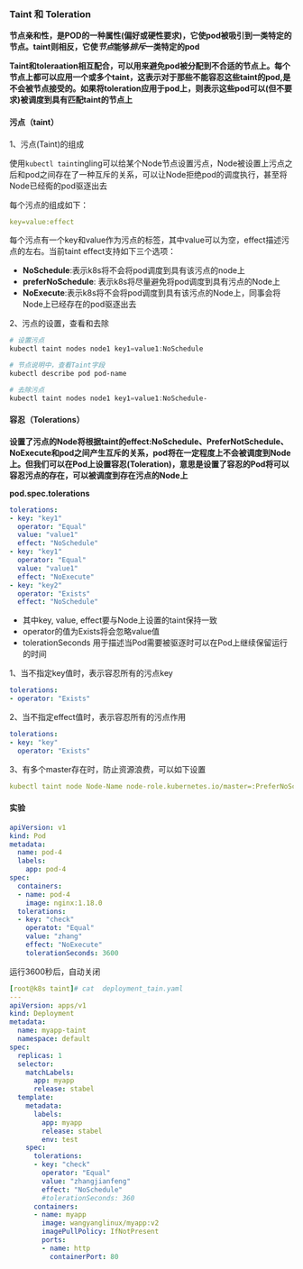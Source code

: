 ### Taint 和 Toleration

**节点亲和性，是POD的一种属性(偏好或硬性要求)，它使pod被吸引到一类特定的节点。taint则相反，它使*节点*能够*排斥*一类特定的pod**

**Taint和toleraation相互配合，可以用来避免pod被分配到不合适的节点上。每个节点上都可以应用一个或多个taint，这表示对于那些不能容忍这些taint的pod,是不会被节点接受的。如果将toleration应用于pod上，则表示这些pod可以(但不要求)被调度到具有匹配taint的节点上**



#### 污点（taint）

1、污点(Taint)的组成

使用`kubectl taint`ingling可以给某个Node节点设置污点，Node被设置上污点之后和pod之间存在了一种互斥的关系，可以让Node拒绝pod的调度执行，甚至将Node已经鵆的pod驱逐出去

每个污点的组成如下：

```yaml
key=value:effect
```

每个污点有一个key和value作为污点的标签，其中value可以为空，effect描述污点的左右。当前taint effect支持如下三个选项：

* **NoSchedule**:表示k8s将不会将pod调度到具有该污点的node上
* **preferNoSchedule**: 表示k8s将尽量避免将pod调度到具有污点的Node上
* **NoExecute**:表示k8s将不会将pod调度到具有该污点的Node上，同事会将Node上已经存在的pod驱逐出去

2、污点的设置，查看和去除

```powershell
# 设置污点
kubectl taint nodes node1 key1=value1:NoSchedule

# 节点说明中，查看Taint字段
kubectl describe pod pod-name

# 去除污点
kubectl taint nodes node1 key1=value1:NoSchedule-
```

#### 容忍（Tolerations）

**设置了污点的Node将根据taint的effect:NoSchedule、PreferNotSchedule、NoExecute和pod之间产生互斥的关系，pod将在一定程度上不会被调度到Node上。但我们可以在Pod上设置容忍(Toleration)，意思是设置了容忍的Pod将可以容忍污点的存在，可以被调度到存在污点的Node上**

**pod.spec.tolerations**

```yaml
tolerations:
- key: "key1"
  operator: "Equal"
  value: "value1"
  effect: "NoSchedule"
- key: "key1"
  operator: "Equal"
  value: "value1"
  effect: "NoExecute"
- key: "key2"
  operator: "Exists"
  effect: "NoSchedule"


```

* 其中key, value, effect要与Node上设置的taint保持一致
* operator的值为Exists将会忽略value值
* tolerationSeconds 用于描述当Pod需要被驱逐时可以在Pod上继续保留运行的时间

1、当不指定key值时，表示容忍所有的污点key

```yaml
tolerations:
- operator: "Exists"

```

2、当不指定effect值时，表示容忍所有的污点作用

```yaml
tolerations:
- key: "key"
  operator: "Exists"

```

3、有多个master存在时，防止资源浪费，可以如下设置

```yaml
kubectl taint node Node-Name node-role.kubernetes.io/master=:PreferNoSchedule

```



#### 实验

```yaml
apiVersion: v1
kind: Pod
metadata:
  name: pod-4
  labels:
    app: pod-4
spec:
  containers:
  - name: pod-4
    image: nginx:1.18.0
  tolerations:
  - key: "check"
    operatot: "Equal"
    value: "zhang"
    effect: "NoExecute"
    tolerationSeconds: 3600


```

运行3600秒后，自动关闭

```yaml
[root@k8s taint]# cat  deployment_tain.yaml 
---
apiVersion: apps/v1
kind: Deployment
metadata:
  name: myapp-taint
  namespace: default
spec:
  replicas: 1
  selector:
    matchLabels:
      app: myapp
      release: stabel
  template:
    metadata:
      labels:
        app: myapp
        release: stabel
        env: test
    spec:
      tolerations:
      - key: "check"
        operator: "Equal"
        value: "zhangjianfeng"
        effect: "NoSchedule"
        #tolerationSeconds: 360
      containers:
      - name: myapp
        image: wangyanglinux/myapp:v2
        imagePullPolicy: IfNotPresent
        ports:
        - name: http
          containerPort: 80


```











